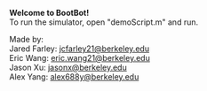 **Welcome to BootBot!**\
To run the simulator, open "demoScript.m" and run.

Made by:\
Jared Farley: jcfarley21@berkeley.edu\
Eric Wang: eric.wang21@berkeley.edu\
Jason Xu: jasonx@berkeley.edu\
Alex Yang: alex688y@berkeley.edu
